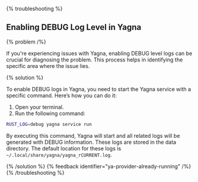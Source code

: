 {% troubleshooting %}

## Enabling DEBUG Log Level in Yagna

{% problem /%}

If you're experiencing issues with Yagna, enabling DEBUG level logs can be crucial for diagnosing the problem. This process helps in identifying the specific area where the issue lies.

{% solution %}

To enable DEBUG logs in Yagna, you need to start the Yagna service with a specific command. Here’s how you can do it:

1. Open your terminal.
2. Run the following command:

```bash
RUST_LOG=debug yagna service run
```

By executing this command, Yagna will start and all related logs will be generated with DEBUG information. These logs are stored in the data directory. The default location for these logs is `~/.local/share/yagna/yagna_rCURRENT.log`.

{% /solution %}
{% feedback identifier="ya-provider-already-running" /%}
{% /troubleshooting %}
